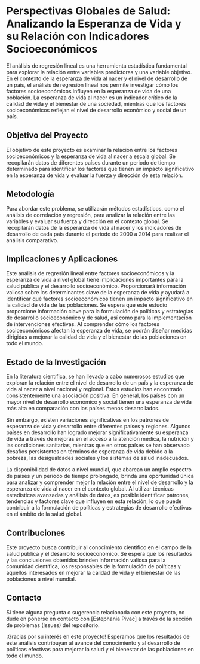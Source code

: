 # Perspectivas Globales de Salud: Analizando la Esperanza de Vida y su Relación con Indicadores Socioeconómicos

El análisis de regresión lineal es una herramienta estadística fundamental para explorar la relación entre variables predictoras y una variable objetivo. En el contexto de la esperanza de vida al nacer y el nivel de desarrollo de un país, el análisis de regresión lineal nos permite investigar cómo los factores socioeconómicos influyen en la esperanza de vida de una población. La esperanza de vida al nacer es un indicador crítico de la calidad de vida y el bienestar de una sociedad, mientras que los factores socioeconómicos reflejan el nivel de desarrollo económico y social de un país.

## Objetivo del Proyecto

El objetivo de este proyecto es examinar la relación entre los factores socioeconómicos y la esperanza de vida al nacer a escala global. Se recopilarán datos de diferentes países durante un periodo de tiempo determinado para identificar los factores que tienen un impacto significativo en la esperanza de vida y evaluar la fuerza y dirección de esta relación.

## Metodología

Para abordar este problema, se utilizarán métodos estadísticos, como el análisis de correlación y regresión, para analizar la relación entre las variables y evaluar su fuerza y dirección en el contexto global. Se recopilarán datos de la esperanza de vida al nacer y los indicadores de desarrollo de cada país durante el periodo de 2000 a 2014 para realizar el análisis comparativo.

## Implicaciones y Aplicaciones

Este análisis de regresión lineal entre factores socioeconómicos y la esperanza de vida a nivel global tiene implicaciones importantes para la salud pública y el desarrollo socioeconómico. Proporcionará información valiosa sobre los determinantes clave de la esperanza de vida y ayudará a identificar qué factores socioeconómicos tienen un impacto significativo en la calidad de vida de las poblaciones. Se espera que este estudio proporcione información clave para la formulación de políticas y estrategias de desarrollo socioeconómico y de salud, así como para la implementación de intervenciones efectivas. Al comprender cómo los factores socioeconómicos afectan la esperanza de vida, se podrán diseñar medidas dirigidas a mejorar la calidad de vida y el bienestar de las poblaciones en todo el mundo.

## Estado de la Investigación

En la literatura científica, se han llevado a cabo numerosos estudios que exploran la relación entre el nivel de desarrollo de un país y la esperanza de vida al nacer a nivel nacional y regional. Estos estudios han encontrado consistentemente una asociación positiva. En general, los países con un mayor nivel de desarrollo económico y social tienen una esperanza de vida más alta en comparación con los países menos desarrollados.

Sin embargo, existen variaciones significativas en los patrones de esperanza de vida y desarrollo entre diferentes países y regiones. Algunos países en desarrollo han logrado mejorar significativamente su esperanza de vida a través de mejoras en el acceso a la atención médica, la nutrición y las condiciones sanitarias, mientras que en otros países se han observado desafíos persistentes en términos de esperanza de vida debido a la pobreza, las desigualdades sociales y los sistemas de salud inadecuados.

La disponibilidad de datos a nivel mundial, que abarcan un amplio espectro de países y un periodo de tiempo prolongado, brinda una oportunidad única para analizar y comprender mejor la relación entre el nivel de desarrollo y la esperanza de vida al nacer en el contexto global. Al utilizar técnicas estadísticas avanzadas y análisis de datos, es posible identificar patrones, tendencias y factores clave que influyen en esta relación, lo que puede contribuir a la formulación de políticas y estrategias de desarrollo efectivas en el ámbito de la salud global.

## Contribuciones

Este proyecto busca contribuir al conocimiento científico en el campo de la salud pública y el desarrollo socioeconómico. Se espera que los resultados y las conclusiones obtenidos brinden información valiosa para la comunidad científica, los responsables de la formulación de políticas y aquellos interesados en mejorar la calidad de vida y el bienestar de las poblaciones a nivel mundial.

## Contacto

Si tiene alguna pregunta o sugerencia relacionada con este proyecto, no dude en ponerse en contacto con [Estephania Pivac] a través de la sección de problemas (Issues) del repositorio.

¡Gracias por su interés en este proyecto! Esperamos que los resultados de este análisis contribuyan al avance del conocimiento y al desarrollo de políticas efectivas para mejorar la salud y el bienestar de las poblaciones en todo el mundo.
